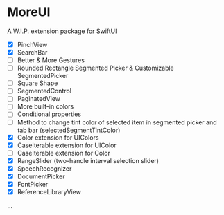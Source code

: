 # MoreUI
A W.I.P. extension package for SwiftUI

- [x] PinchView
- [x] SearchBar
- [ ] Better & More Gestures
- [ ] Rounded Rectangle Segmented Picker & Customizable SegmentedPicker
- [ ] Square Shape
- [ ] SegmentedControl
- [ ] PaginatedView
- [ ] More built-in colors
- [ ] Conditional properties
- [ ] Method to change tint color of selected item in segmented picker and tab bar (selectedSegmentTintColor)
- [x] Color extension for UIColors
- [x] CaseIterable extension for UIColor
- [ ] CaseIterable extension for Color
- [x] RangeSlider (two-handle interval selection slider)
- [x] SpeechRecognizer
- [x] DocumentPicker
- [x] FontPicker
- [x] ReferenceLibraryView

...
